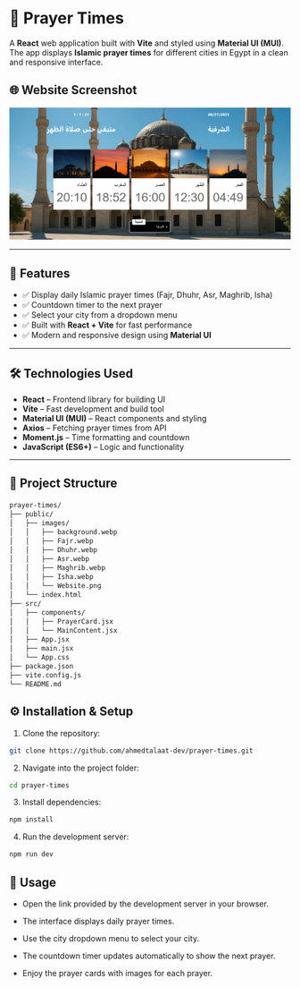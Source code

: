 # 🕌 Prayer Times

A **React** web application built with **Vite** and styled using **Material UI (MUI)**.  
The app displays **Islamic prayer times** for different cities in Egypt in a clean and responsive interface.

## 🌐 Website Screenshot

![Prayer Times Website](public/images/Website.png)

---

## 🚀 Features
- ✅ Display daily Islamic prayer times (Fajr, Dhuhr, Asr, Maghrib, Isha)  
- ✅ Countdown timer to the next prayer  
- ✅ Select your city from a dropdown menu  
- ✅ Built with **React + Vite** for fast performance  
- ✅ Modern and responsive design using **Material UI**  

---


## 🛠️ Technologies Used
- **React** – Frontend library for building UI  
- **Vite** – Fast development and build tool  
- **Material UI (MUI)** – React components and styling  
- **Axios** – Fetching prayer times from API  
- **Moment.js** – Time formatting and countdown  
- **JavaScript (ES6+)** – Logic and functionality  

---


## 📂 Project Structure

```text
prayer-times/
├── public/
│   ├── images/
│   │   ├── background.webp
│   │   ├── Fajr.webp
│   │   ├── Dhuhr.webp
│   │   ├── Asr.webp
│   │   ├── Maghrib.webp
│   │   ├── Isha.webp
│   │   └── Website.png
│   └── index.html
├── src/
│   ├── components/
│   │   ├── PrayerCard.jsx
│   │   └── MainContent.jsx
│   ├── App.jsx
│   ├── main.jsx
│   └── App.css
├── package.json
├── vite.config.js
└── README.md
```


## ⚙️ Installation & Setup

1. Clone the repository:

```bash
git clone https://github.com/ahmedtalaat-dev/prayer-times.git
```

2. Navigate into the project folder:

```bash
cd prayer-times
```

3. Install dependencies:

```bash
npm install
```

4. Run the development server:

```bash
npm run dev
```

## 📌 Usage

- Open the link provided by the development server in your browser.

- The interface displays daily prayer times.

- Use the city dropdown menu to select your city.

- The countdown timer updates automatically to show the next prayer.

- Enjoy the prayer cards with images for each prayer.
